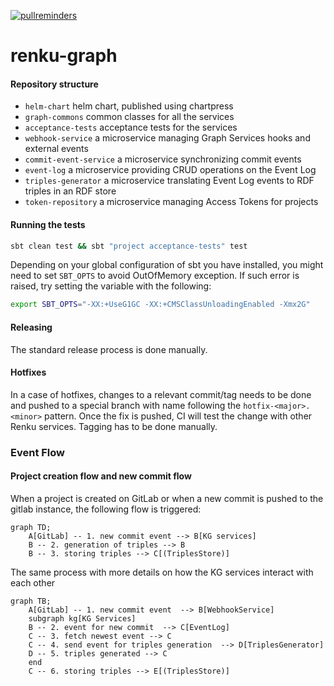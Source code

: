 [![pullreminders](https://pullreminders.com/badge.svg)](https://pullreminders.com?ref=badge)

# renku-graph

#### Repository structure

- `helm-chart` helm chart, published using chartpress
- `graph-commons` common classes for all the services
- `acceptance-tests` acceptance tests for the services
- `webhook-service` a microservice managing Graph Services hooks and external events
- `commit-event-service` a microservice synchronizing commit events
- `event-log` a microservice providing CRUD operations on the Event Log
- `triples-generator` a microservice translating Event Log events to RDF triples in an RDF store
- `token-repository` a microservice managing Access Tokens for projects

#### Running the tests

```bash
sbt clean test && sbt "project acceptance-tests" test
```

Depending on your global configuration of sbt you have installed, you might need to set `SBT_OPTS` to avoid OutOfMemory exception. 
If such error is raised, try setting the variable with the following:

```bash
export SBT_OPTS="-XX:+UseG1GC -XX:+CMSClassUnloadingEnabled -Xmx2G"
```

#### Releasing

The standard release process is done manually.

#### Hotfixes

In a case of hotfixes, changes to a relevant commit/tag needs to be done and pushed to a special branch with name
following the `hotfix-<major>.<minor>` pattern. Once the fix is pushed, CI will test the change with other Renku
services. Tagging has to be done manually.

### Event Flow

#### Project creation flow and new commit flow

When a project is created on GitLab or when a new commit is pushed to the gitlab instance, the following flow is
triggered:

```mermaid
graph TD;
    A[GitLab] -- 1. new commit event --> B[KG services] 
    B -- 2. generation of triples --> B
    B -- 3. storing triples --> C[(TriplesStore)]

```

The same process with more details on how the KG services interact with each other

```mermaid
graph TB;
    A[GitLab] -- 1. new commit event  --> B[WebhookService]
    subgraph kg[KG Services]
    B -- 2. event for new commit  --> C[EventLog]
    C -- 3. fetch newest event --> C
    C -- 4. send event for triples generation  --> D[TriplesGenerator]
    D -- 5. triples generated --> C
    end
    C -- 6. storing triples --> E[(TriplesStore)]
```
